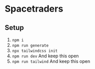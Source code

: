 # Spacetraders
## Setup
1. `npm i`
2. `npm run generate`
3. `npx tailwindcss init`
4. `npm run dev` And keep this open
5. `npm run tailwind` And keep this open

